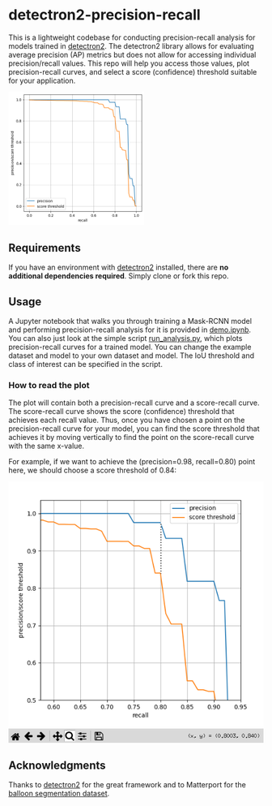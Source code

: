 # detectron2-precision-recall

This is a lightweight codebase for conducting precision-recall analysis for models trained in [detectron2](https://github.com/facebookresearch/detectron2). The detectron2 library allows for evaluating average precision (AP) metrics but does not allow for accessing individual precision/recall values. This repo will help you access those values, plot precision-recall curves, and select a score (confidence) threshold suitable for your application.

<img src="docs/example_plot.png" alt="example_plot" width="268"/>

## Requirements
If you have an environment with [detectron2](https://github.com/facebookresearch/detectron2) installed, there are **no additional dependencies required**. Simply clone or fork this repo.

## Usage
A Jupyter notebook that walks you through training a Mask-RCNN model and performing precision-recall analysis for it is provided in [demo.ipynb](https://github.com/ajzhai/detectron2-precision-recall/blob/master/demo.ipynb). You can also just look at the simple script [run_analysis.py](https://github.com/ajzhai/detectron2-precision-recall/blob/master/run_analysis.py), which plots precision-recall curves for a trained model. You can change the example dataset and model to your own dataset and model. The IoU threshold and class of interest can be specified in the script.

### How to read the plot
The plot will contain both a precision-recall curve and a score-recall curve. The score-recall curve shows the score (confidence) threshold that achieves each recall value. Thus, once you have chosen a point on the precision-recall curve for your model, you can find the score threshold that achieves it by moving vertically to find the point on the score-recall curve with the same x-value. 

For example, if we want to achieve the (precision=0.98, recall=0.80) point here, we should choose a score threshold of 0.84:

![example_plot_zoomed](docs/example_plot_zoomed.png)


## Acknowledgments
Thanks to [detectron2](https://github.com/facebookresearch/detectron2) for the great framework and to Matterport for the [balloon segmentation dataset](https://github.com/matterport/Mask_RCNN/tree/master/samples/balloon).
